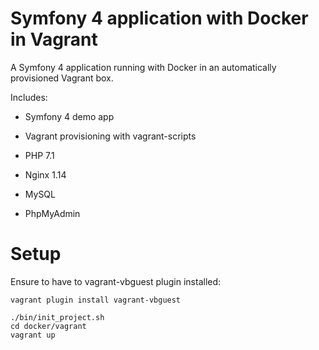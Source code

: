 Symfony 4 application with Docker in Vagrant
============================================


A Symfony 4 application running with Docker in an automatically provisioned Vagrant box.


Includes:

* Symfony 4 demo app
* Vagrant provisioning with vagrant-scripts

* PHP 7.1
* Nginx 1.14
* MySQL
* PhpMyAdmin


# Setup

Ensure to have to vagrant-vbguest plugin installed:
```
vagrant plugin install vagrant-vbguest
```

```
./bin/init_project.sh
cd docker/vagrant
vagrant up
```


